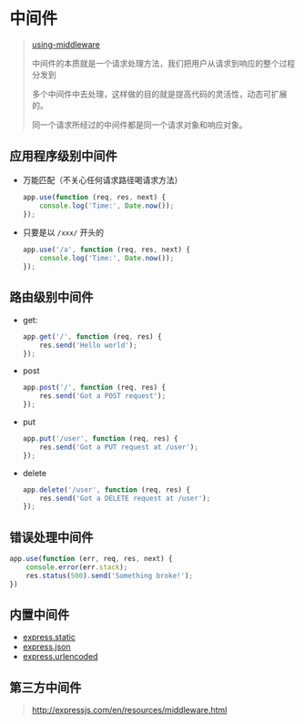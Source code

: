 # 中间件

> [using-middleware](http://expressjs.com/en/guide/using-middleware.html)
>
> 中间件的本质就是一个请求处理方法，我们把用户从请求到响应的整个过程分发到
>
> 多个中间件中去处理，这样做的目的就是提高代码的灵活性，动态可扩展的。
>
> 同一个请求所经过的中间件都是同一个请求对象和响应对象。

## 应用程序级别中间件

- 万能匹配（不关心任何请求路径喝请求方法）

  ```javascript
  app.use(function (req, res, next) {
      console.log('Time:', Date.now());
  });
  ```

- 只要是以 `/xxx/` 开头的

  ```javascript
  app.use('/a', function (req, res, next) {
      console.log('Time:', Date.now());
  });
  ```

## 路由级别中间件

- get:

  ```javascript
  app.get('/', function (req, res) {
      res.send('Hello world');
  });
  ```

- post

  ```javascript
  app.post('/', function (req, res) {
      res.send('Got a POST request');
  });
  ```

- put

  ```javascript
  app.put('/user', function (req, res) {
      res.send('Got a PUT request at /user');
  });
  ```

- delete

  ```javascript
  app.delete('/user', function (req, res) {
      res.send('Got a DELETE request at /user');
  });
  ```

## 错误处理中间件

```javascript
app.use(function (err, req, res, next) {
    console.error(err.stack);
    res.status(500).send('Something broke!');
})
```

## 内置中间件

- [express.static](https://expressjs.com/en/4x/api.html#express.static)
- [express.json](https://expressjs.com/en/4x/api.html#express.json)
- [express.urlencoded](https://expressjs.com/en/4x/api.html#express.urlencoded)

## 第三方中间件

> http://expressjs.com/en/resources/middleware.html